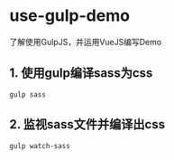 # use-gulp-demo
了解使用GulpJS，并运用VueJS编写Demo

## 1. 使用gulp编译sass为css  
  ` gulp sass `
## 2. 监视sass文件并编译出css
  ` gulp watch-sass `